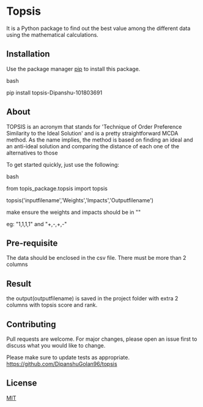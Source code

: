 # Topsis
It is a Python package to find out the best value among the different data using the mathematical calculations.

## Installation



Use the package manager [pip](https://pip.pypa.io/en/stable/) to install this package.



bash

pip install topsis-Dipanshu-101803691




## About

TOPSIS is an acronym that stands for 'Technique of Order Preference Similarity to the Ideal Solution' and is a pretty straightforward MCDA method. As the name implies, the method is based on finding an ideal and an anti-ideal solution and comparing the distance of each one of the alternatives to those



To get started quickly, just use the following:



bash

from topis_package.topsis import topsis

topsis('inputfilename','Weights','Impacts','Outputfilename')



make ensure the weights and impacts should be in ""



eg: "1,1,1,1" and "+,-,+,-"



## Pre-requisite

The data should be enclosed in the csv file. There must be more than 2 columns




## Result

the output(outputfilename)  is saved in the project folder with extra 2 columns with topsis score and rank.



## Contributing

Pull requests are welcome. For major changes, please open an issue first to discuss what you would like to change.



Please make sure to update tests as appropriate.
https://github.com/DipanshuGolan96/topsis

## License

[MIT](https://choosealicense.com/licenses/mit/)